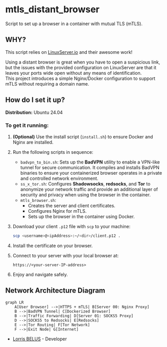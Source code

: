 # mtls_distant_browser
Script to set up a browser in a container with mutual TLS (mTLS).

## WHY?
This script relies on [LinuxServer.io](https://docs.linuxserver.io) and their awesome work!

Using a distant browser is great when you have to open a suspicious link, but the issues with the provided configuration on LinuxServer are that it leaves your ports wide open without any means of identification.  
This project introduces a simple Nginx/Docker configuration to support mTLS without requiring a domain name.

## How do I set it up?
**Distribution:** Ubuntu 24.04

### To get it running:

1. **(Optional)** Use the install script (`install.sh`) to ensure Docker and Nginx are installed.

2. Run the following scripts in sequence:
   - `badvpn_to_bin.sh`: Sets up the **BadVPN** utility to enable a VPN-like tunnel for secure communication. It compiles and installs BadVPN binaries to ensure your containerized browser operates in a private and controlled network environment.
   - `ss_x_tor.sh`: Configures **Shadowsocks**, **redsocks**, and **Tor** to anonymize your network traffic and provide an additional layer of security and privacy when using the browser in the container.
   - `mtls_browser.sh`: 
     - Creates the server and client certificates.
     - Configures Nginx for mTLS.
     - Sets up the browser in the container using Docker.

3. Download your client `.p12` file with `scp` to your machine:
   ```sh
   scp <username>@<ipAddress>:~/<dir>/client.p12 .
   ```

4. Install the certificate on your browser.

5. Connect to your server with your local browser at:
   ```
   https://<your-server-IP-address>
   ```

6. Enjoy and navigate safely.

## Network Architecture Diagram

```mermaid
graph LR
    A[User Browser] -->|HTTPS + mTLS| B[Server 00: Nginx Proxy]
    B -->|BadVPN Tunnel| C[Dockerized Browser]
    B -->|Traffic Forwarding| D[Server 01: SOCKS5 Proxy]
    D -->|SOCKS5 to Redsocks| E[Redsocks]
    E -->|Tor Routing| F[Tor Network]
    F -->|Exit Node| G[Internet]
```



* [Lorris BELUS](https://github.com/Lbelus) - Developer
